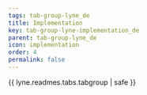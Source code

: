 ```yaml
---
tags: tab-group-lyne_de
title: Implementation
key: tab-group-lyne-implementation_de
parent: tab-group-lyne_de
icon: implementation
order: 4
permalink: false  
---
```

{{ lyne.readmes.tabs.tabgroup | safe }}


